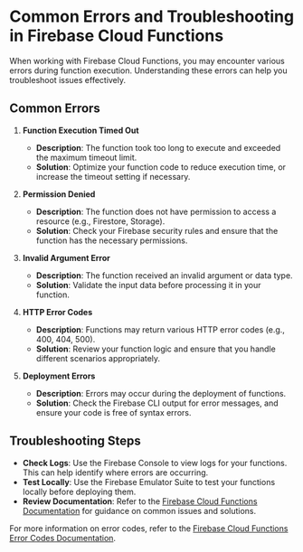 # Common Errors and Troubleshooting in Firebase Cloud Functions

When working with Firebase Cloud Functions, you may encounter various errors during function execution. Understanding these errors can help you troubleshoot issues effectively.

## Common Errors

1. **Function Execution Timed Out**

   - **Description**: The function took too long to execute and exceeded the maximum timeout limit.
   - **Solution**: Optimize your function code to reduce execution time, or increase the timeout setting if necessary.

2. **Permission Denied**

   - **Description**: The function does not have permission to access a resource (e.g., Firestore, Storage).
   - **Solution**: Check your Firebase security rules and ensure that the function has the necessary permissions.

3. **Invalid Argument Error**

   - **Description**: The function received an invalid argument or data type.
   - **Solution**: Validate the input data before processing it in your function.

4. **HTTP Error Codes**

   - **Description**: Functions may return various HTTP error codes (e.g., 400, 404, 500).
   - **Solution**: Review your function logic and ensure that you handle different scenarios appropriately.

5. **Deployment Errors**
   - **Description**: Errors may occur during the deployment of functions.
   - **Solution**: Check the Firebase CLI output for error messages, and ensure your code is free of syntax errors.

## Troubleshooting Steps

- **Check Logs**: Use the Firebase Console to view logs for your functions. This can help identify where errors are occurring.
- **Test Locally**: Use the Firebase Emulator Suite to test your functions locally before deploying them.
- **Review Documentation**: Refer to the [Firebase Cloud Functions Documentation](https://firebase.google.com/docs/functions) for guidance on common issues and solutions.

For more information on error codes, refer to the [Firebase Cloud Functions Error Codes Documentation](https://firebase.google.com/docs/functions/http-events#http_status_codes).
